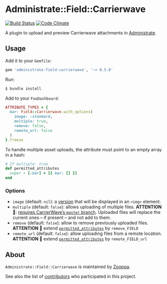 # Administrate::Field::Carrierwave

[![Build Status](https://travis-ci.com/zooppa/administrate-field-carrierwave.svg?branch=master)](https://travis-ci.com/zooppa/administrate-field-carrierwave)
[![Code Climate](https://codeclimate.com/github/zooppa/administrate-field-carrierwave/badges/gpa.svg)](https://codeclimate.com/github/zooppa/administrate-field-carrierwave)

A plugin to upload and preview Carrierwave attachments in [Administrate].

## Usage

Add it to your `Gemfile`:

```ruby
gem 'administrate-field-carrierwave', '~> 0.5.0'
```

Run:

```bash
$ bundle install
```

Add to your `FooDashboard`:

```ruby
ATTRIBUTE_TYPES = {
  bar: Field::Carrierwave.with_options(
    image: :standard,
    multiple: true,
    remove: false,
    remote_url: false
  )
}.freeze
```

To handle multiple asset uploads, the attribute must point to an empty array in a hash:

```ruby
# If multiple: true
def permitted_attributes
  super - [:bar] + [{ bar: [] }]
end
```

### Options

* `image` (default: `nil`): a [version] that will be displayed in an `<img>` element.
* `multiple` (default: `false`): allows uploading of multiple files. **ATTENTION 🚨**: [requires CarrierWave’s `master` branch](https://github.com/carrierwaveuploader/carrierwave#multiple-file-uploads). Uploaded files will replace the current ones – if present – and not add to them.
* `remove` (default: `false`): allow to remove previously uploaded files. **ATTENTION 🚨** extend [`permitted_attributes`](https://github.com/thoughtbot/administrate/issues/990#issuecomment-339066788) by `remove_FIELD`
* `remote_url` (default: `false`): allow uploading files from a remote location. **ATTENTION 🚨** extend [`permitted_attributes`](https://github.com/thoughtbot/administrate/issues/990#issuecomment-339066788) by `remote_FIELD_url`

## About

`Administrate::Field::Carrierwave` is maintained by [Zooppa].

See also the list of [contributors](https://github.com/zooppa/administrate-field-carrierwave/contributors) who participated in this project.

[administrate]: https://github.com/thoughtbot/administrate
[version]: https://github.com/carrierwaveuploader/carrierwave#adding-versions
[zooppa]: https://www.zooppa.com/
